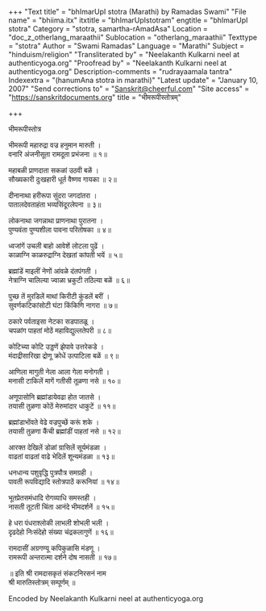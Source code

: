 +++
"Text title" = "bhImarUpI stotra (Marathi) by Ramadas Swami"
"File name" = "bhiima.itx"
itxtitle = "bhImarUpIstotram"
engtitle = "bhImarUpI stotra"
Category = "stotra, samartha-rAmadAsa"
Location = "doc_z_otherlang_maraathii"
Sublocation = "otherlang_maraathii"
Texttype = "stotra"
Author = "Swami Ramadas"
Language = "Marathi"
Subject = "hinduism/religion"
"Transliterated by" = "Neelakanth Kulkarni neel at authenticyoga.org"
"Proofread by" = "Neelakanth Kulkarni neel at authenticyoga.org"
Description-comments = "rudrayaamala tantra"
Indexextra = "(hanumAna stotra in marathi)"
"Latest update" = "January 10, 2007"
"Send corrections to" = "Sanskrit@cheerful.com"
"Site access" = "https://sanskritdocuments.org"
title = "भीमरूपीस्तोत्रम्"

+++
  
 भीमरूपीस्तोत्र   
  
भीमरूपी महारुद्रा वज्र हनुमान मारुती ।  
वनारि अंजनीसूता रामदूता प्रभंजना ॥ १॥  
  
महाबळी प्राणदाता सकळां उठवी बळें ।  
सौख्यकारी  दुःखहारी धूर्त वैष्णव गायका ॥ २॥  
  
दीनानाथा हरीरूपा सुंदरा जगदांतरा ।  
पातालदेवताहंता भव्यसिंदूरलेपना ॥ ३॥  
  
लोकनाथा जगन्नाथा प्राणनाथा पुरातना ।  
पुण्यवंता पुण्यशीला पावना परितोषका ॥ ४॥  
  
ध्वजांगें उचली बाहो आवेशें लोटला पुढें ।  
काळाग्नि काळरुद्राग्नि देखतां कांपती भयें ॥ ५॥  
  
ब्रह्मांडें माइलीं नेणों आंवळे दंतपंगती ।  
नेत्राग्नि चालिल्या ज्वाळा भ्रकुटी तठिल्या बळें ॥ ६॥  
  
पुच्छ तें मुरडिलें माथां किरीटी कुंडलें बरीं ।  
सुवर्णकटिकांसोटी घंटा किंकिणि नागरा ॥ ७॥  
  
ठकारे पर्वताइसा नेटका सडपातळू ।  
चपळांग पाहतां मोठें महाविद्युल्लतेपरी ॥ ८॥  
  
कोटिच्या कोटि उड्डणें झेपावे उत्तरेकडे ।  
मंदाद्रीसारिखा द्रोणू क्रोधें उत्पाटिला बळें ॥ ९॥  
  
आणिला मागुती नेला आला गेला मनोगती ।  
मनासी टाकिलें मागें गतीसी तूळणा नसे ॥ १०॥  
  
अणूपासोनि ब्रह्मांडायेवढा होत जातसे ।  
तयासी तुळणा कोठें मेरुमांदार धाकुटें ॥ ११॥  
  
ब्रह्मांडाभोंवते वेढे वज्रपुच्छें करूं शके ।  
तयासी तुळणा कैंची ब्रह्मांडीं पाहतां नसे ॥ १२॥  
  
आरक्त देखिलें डोळां ग्रासिलें सूर्यमंडळा ।  
वाढतां वाढतां वाढे भेदिलें शून्यमंडळा ॥ १३॥  
  
धनधान्य पशुवृद्धि पुत्रपौत्र समग्रही ।  
पावती रूपविद्यादि स्तोत्रपाठें करूनियां ॥ १४॥  
  
भूतप्रेतसमंधादि रोगव्याधि समस्तही ।  
नासती तूटती चिंता आनंदे भीमदर्शनें ॥ १५॥  
  
हे धरा पंधराश्लोकी लाभली शोभली भली ।  
दृढदेहो निःसंदेहो संख्या चंद्रकलागुणें ॥ १६॥  
  
रामदासीं अग्रगण्यू कपिकुळासि मंडणू ।  
रामरूपी अन्तरात्मा दर्शने दोष नासती ॥ १७॥  
  
॥ इति श्री रामदासकृतं संकटनिरसनं नाम  
                     श्री मारुतिस्तोत्रम् सम्पूर्णम् ॥  
  
  
Encoded by Neelakanth Kulkarni neel at authenticyoga.org  
  
